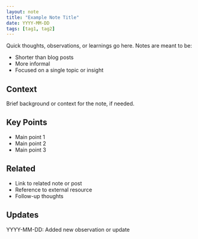 ```yaml
---
layout: note
title: "Example Note Title"
date: YYYY-MM-DD
tags: [tag1, tag2]
---
```


Quick thoughts, observations, or learnings go here. Notes are meant to be:
- Shorter than blog posts
- More informal
- Focused on a single topic or insight

## Context

Brief background or context for the note, if needed.

## Key Points

- Main point 1
- Main point 2
- Main point 3

## Related

- Link to related note or post
- Reference to external resource
- Follow-up thoughts

## Updates

YYYY-MM-DD: Added new observation or update
